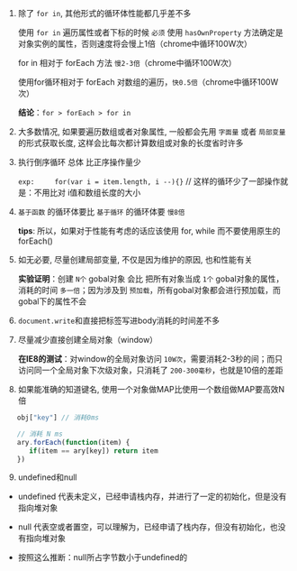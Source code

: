 1. 除了 `for in`, 其他形式的循环体性能都几乎差不多

   使用 `for in` 遍历属性或者下标的时候 `必须` 使用 `hasOwnProperty` 方法确定是对象实例的属性，否则速度将会慢上1倍（chrome中循环100W次）

   for in 相对于 forEach 方法 `慢2-3倍`（chrome中循环100W次）

   使用for循环相对于 forEach 对数组的遍历，`快0.5倍`（chrome中循环100W次）

   **结论**：`for > forEach > for in`
 
2. 大多数情况, 如果要遍历数组或者对象属性, 一般都会先用 `字面量` 或者 `局部变量` 的形式获取长度, 这样会比每次都计算数组或对象的长度省时许多


3. 执行倒序循环 总体 比正序操作量少

   `exp:     for(var i = item.length, i --){}`	// 这样的循环少了一部操作就是：不用比对 i值和数组长度的大小

4. `基于函数` 的循环体要比 `基于循环` 的循环体要 `慢8倍` 

   **tips**: 所以，如果对于性能有考虑的话应该使用 for, while 而不要使用原生的forEach()

5. 如无必要, 尽量创建局部变量, 不仅是因为维护的原因, 也和性能有关

   **实验证明**：创建 `N个` gobal对象 会比 把所有对象当成 `1个` gobal对象的属性，消耗的时间 `多一倍`；因为涉及到 `预加载`，所有gobal对象都会进行预加载，而gobal下的属性不会

6. `document.write`和直接把标签写进body消耗的时间差不多

7. 尽量减少直接创建全局对象（window）

   **在IE8的测试**：对window的全局对象访问 `10W次`，需要消耗2-3秒的间；而只访问同一个全局对象下次级对象，只消耗了 `200-300毫秒`，也就是10倍的差距

8. 如果能准确的知道键名, 使用一个对象做MAP比使用一个数组做MAP要高效N倍
``` js
   obj["key"] // 消耗0ms

   // 消耗 N ms
   ary.forEach(function(item) {
      if(item == ary[key]) return item
   })
```   

9. undefined和null

- undefined 代表未定义，已经申请栈内存，并进行了一定的初始化，但是没有指向堆对象

- null 代表空或者置空，可以理解为，已经申请了栈内存，但没有初始化，也没有指向堆对象

- 按照这么推断：null所占字节数小于undefined的
   
   	